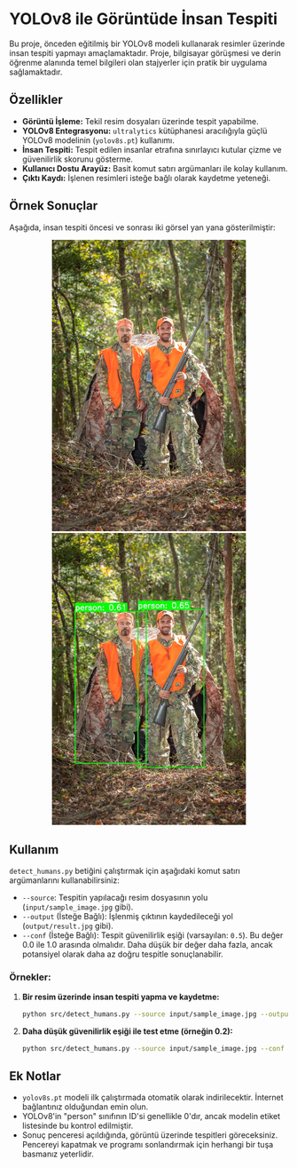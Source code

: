 # YOLOv8 ile Görüntüde İnsan Tespiti

Bu proje, önceden eğitilmiş bir YOLOv8 modeli kullanarak resimler üzerinde insan tespiti yapmayı amaçlamaktadır. Proje, bilgisayar görüşmesi ve derin öğrenme alanında temel bilgileri olan stajyerler için pratik bir uygulama sağlamaktadır.

## Özellikler

*   **Görüntü İşleme:** Tekil resim dosyaları üzerinde tespit yapabilme.
*   **YOLOv8 Entegrasyonu:** `ultralytics` kütüphanesi aracılığıyla güçlü YOLOv8 modelinin (`yolov8s.pt`) kullanımı.
*   **İnsan Tespiti:** Tespit edilen insanlar etrafına sınırlayıcı kutular çizme ve güvenilirlik skorunu gösterme.
*   **Kullanıcı Dostu Arayüz:** Basit komut satırı argümanları ile kolay kullanım.
*   **Çıktı Kaydı:** İşlenen resimleri isteğe bağlı olarak kaydetme yeteneği.

## Örnek Sonuçlar

Aşağıda, insan tespiti öncesi ve sonrası iki görsel yan yana gösterilmiştir:

<p align="center">
  <img src="input/sample_image.jpg" alt="Orijinal Görsel" width="350"/>
  <img src="output/result.jpg" alt="Tespit Sonrası Görsel" width="350"/>
</p>

## Kullanım

`detect_humans.py` betiğini çalıştırmak için aşağıdaki komut satırı argümanlarını kullanabilirsiniz:

*   `--source`: Tespitin yapılacağı resim dosyasının yolu (`input/sample_image.jpg` gibi).
*   `--output` (İsteğe Bağlı): İşlenmiş çıktının kaydedileceği yol (`output/result.jpg` gibi).
*   `--conf` (İsteğe Bağlı): Tespit güvenilirlik eşiği (varsayılan: `0.5`). Bu değer 0.0 ile 1.0 arasında olmalıdır. Daha düşük bir değer daha fazla, ancak potansiyel olarak daha az doğru tespitle sonuçlanabilir.

### Örnekler:

1.  **Bir resim üzerinde insan tespiti yapma ve kaydetme:**
    ```bash
    python src/detect_humans.py --source input/sample_image.jpg --output output/detected_image.jpg
    ```

2.  **Daha düşük güvenilirlik eşiği ile test etme (örneğin 0.2):**
    ```bash
    python src/detect_humans.py --source input/sample_image.jpg --conf 0.2 --output output/detected_image_low_conf.jpg
    ```

## Ek Notlar

*   `yolov8s.pt` modeli ilk çalıştırmada otomatik olarak indirilecektir. İnternet bağlantınız olduğundan emin olun.
*   YOLOv8'in "person" sınıfının ID'si genellikle 0'dır, ancak modelin etiket listesinde bu kontrol edilmiştir.
*   Sonuç penceresi açıldığında, görüntü üzerinde tespitleri göreceksiniz. Pencereyi kapatmak ve programı sonlandırmak için herhangi bir tuşa basmanız yeterlidir.
